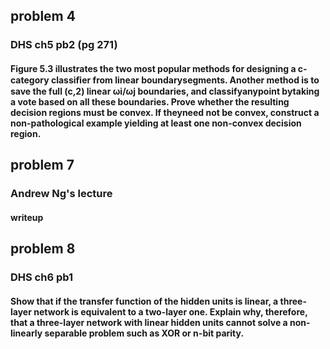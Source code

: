 ## problem 4

### DHS ch5 pb2 (pg 271)

#### Figure 5.3 illustrates the two most popular methods for designing a c-category classiﬁer from linear boundarysegments. Another method is to save the full (c,2) linear ωi/ωj boundaries, and classifyanypoint bytaking a vote based on all these boundaries. Prove whether the resulting decision regions must be convex. If theyneed not be convex, construct a non-pathological example yielding at least one non-convex decision region.




## problem 7

### Andrew Ng's lecture

#### writeup



## problem 8

### DHS ch6 pb1

#### Show that if the transfer function of the hidden units is linear, a three-layer network is equivalent to a two-layer one. Explain why, therefore, that a three-layer network with linear hidden units cannot solve a non-linearly separable problem such as XOR or n-bit parity.
